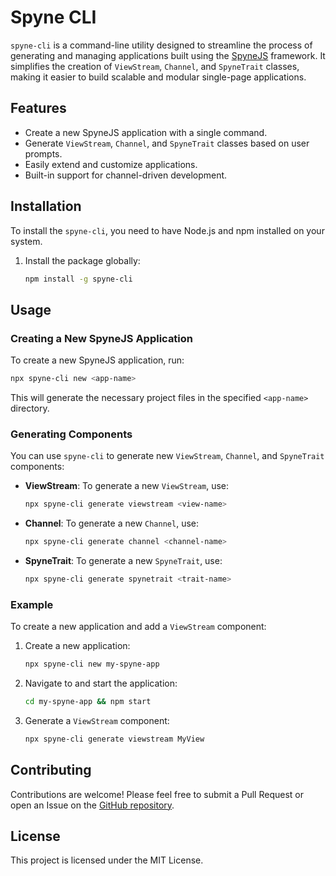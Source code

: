# Spyne CLI

`spyne-cli` is a command-line utility designed to streamline the process of generating and managing applications built using the [SpyneJS](https://github.com/spynejs/spynejs) framework. It simplifies the creation of `ViewStream`, `Channel`, and `SpyneTrait` classes, making it easier to build scalable and modular single-page applications.

## Features

- Create a new SpyneJS application with a single command.
- Generate `ViewStream`, `Channel`, and `SpyneTrait` classes based on user prompts.
- Easily extend and customize applications.
- Built-in support for channel-driven development.

## Installation

To install the `spyne-cli`, you need to have Node.js and npm installed on your system.

1. Install the package globally:

   ```bash
   npm install -g spyne-cli
   ```

## Usage

### Creating a New SpyneJS Application

To create a new SpyneJS application, run:

```bash
npx spyne-cli new <app-name>
```

This will generate the necessary project files in the specified `<app-name>` directory.

### Generating Components

You can use `spyne-cli` to generate new `ViewStream`, `Channel`, and `SpyneTrait` components:

- **ViewStream**: To generate a new `ViewStream`, use:

  ```bash
  npx spyne-cli generate viewstream <view-name>
  ```

- **Channel**: To generate a new `Channel`, use:

  ```bash
  npx spyne-cli generate channel <channel-name>
  ```

- **SpyneTrait**: To generate a new `SpyneTrait`, use:

  ```bash
  npx spyne-cli generate spynetrait <trait-name>
  ```

### Example

To create a new application and add a `ViewStream` component:

1. Create a new application:

   ```bash
   npx spyne-cli new my-spyne-app
   ```

2. Navigate to and start the application:

   ```bash
   cd my-spyne-app && npm start
   ```

3. Generate a `ViewStream` component:

   ```bash
   npx spyne-cli generate viewstream MyView
   ```

## Contributing

Contributions are welcome! Please feel free to submit a Pull Request or open an Issue on the [GitHub repository](https://github.com/spynejs/spyne-cli).

## License

This project is licensed under the MIT License.
